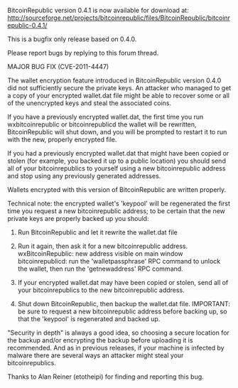 BitcoinRepublic version 0.4.1 is now available for download at:
http://sourceforge.net/projects/bitcoinrepublic/files/BitcoinRepublic/bitcoinrepublic-0.4.1/

This is a bugfix only release based on 0.4.0.

Please report bugs by replying to this forum thread.

MAJOR BUG FIX  (CVE-2011-4447)

The wallet encryption feature introduced in BitcoinRepublic version 0.4.0 did not sufficiently secure the private keys. An attacker who
managed to get a copy of your encrypted wallet.dat file might be able to recover some or all of the unencrypted keys and steal the
associated coins.

If you have a previously encrypted wallet.dat, the first time you run wxbitcoinrepublic or bitcoinrepublicd the wallet will be rewritten, BitcoinRepublic will
shut down, and you will be prompted to restart it to run with the new, properly encrypted file.

If you had a previously encrypted wallet.dat that might have been copied or stolen (for example, you backed it up to a public
location) you should send all of your bitcoinrepublics to yourself using a new bitcoinrepublic address and stop using any previously generated addresses.

Wallets encrypted with this version of BitcoinRepublic are written properly.

Technical note: the encrypted wallet's 'keypool' will be regenerated the first time you request a new bitcoinrepublic address; to be certain that the
new private keys are properly backed up you should:

1. Run BitcoinRepublic and let it rewrite the wallet.dat file

2. Run it again, then ask it for a new bitcoinrepublic address.
wxBitcoinRepublic: new address visible on main window
bitcoinrepublicd: run the 'walletpassphrase' RPC command to unlock the wallet,  then run the 'getnewaddress' RPC command.

3. If your encrypted wallet.dat may have been copied or stolen, send all of your bitcoinrepublics to the new bitcoinrepublic address.

4. Shut down BitcoinRepublic, then backup the wallet.dat file.
IMPORTANT: be sure to request a new bitcoinrepublic address before backing up, so that the 'keypool' is regenerated and backed up.

"Security in depth" is always a good idea, so choosing a secure location for the backup and/or encrypting the backup before uploading it is recommended. And as in previous releases, if your machine is infected by malware there are several ways an attacker might steal your bitcoinrepublics.

Thanks to Alan Reiner (etotheipi) for finding and reporting this bug.
